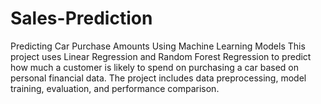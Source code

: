 # Sales-Prediction
Predicting Car Purchase Amounts Using Machine Learning Models This project uses Linear Regression and Random Forest Regression to predict how much a customer is likely to spend on purchasing a car based on personal financial data. The project includes data preprocessing, model training, evaluation, and performance comparison.
